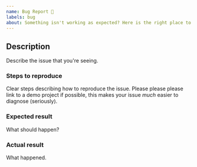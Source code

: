 ```yaml
---
name: Bug Report 🐞
labels: bug
about: Something isn't working as expected? Here is the right place to report.
---
```


## Description

Describe the issue that you're seeing.

### Steps to reproduce

Clear steps describing how to reproduce the issue. Please please please link to a demo project if possible, this makes your issue _much_ easier to diagnose (seriously).


### Expected result

What should happen?

### Actual result

What happened.
